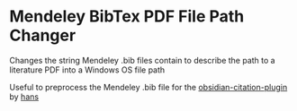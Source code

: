 # Mendeley BibTex PDF File Path Changer
Changes the string Mendeley .bib files contain to describe the path to a literature PDF into a Windows OS file path

Useful to preprocess the Mendeley .bib file for the [obsidian-citation-plugin](https://github.com/hans/obsidian-citation-plugin) by [hans](https://github.com/hans/obsidian-citation-plugin/commits?author=hans)
